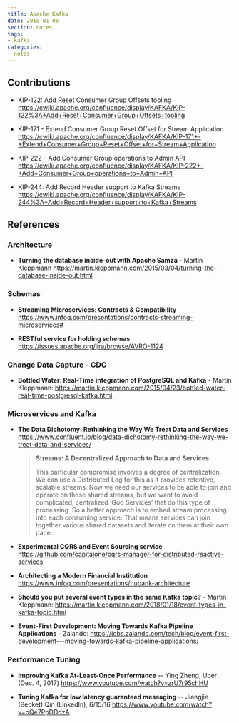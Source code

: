 ```yaml
---
title: Apache Kafka
date: 2018-01-06
section: notes
tags:
- kafka
categories:
- notes
---
```


<!--more-->

## Contributions

* KIP-122: Add Reset Consumer Group Offsets tooling https://cwiki.apache.org/confluence/display/KAFKA/KIP-122%3A+Add+Reset+Consumer+Group+Offsets+tooling

* KIP-171 - Extend Consumer Group Reset Offset for Stream Application https://cwiki.apache.org/confluence/display/KAFKA/KIP-171+-+Extend+Consumer+Group+Reset+Offset+for+Stream+Application

* KIP-222 - Add Consumer Group operations to Admin API https://cwiki.apache.org/confluence/display/KAFKA/KIP-222+-+Add+Consumer+Group+operations+to+Admin+API

* KIP-244: Add Record Header support to Kafka Streams https://cwiki.apache.org/confluence/display/KAFKA/KIP-244%3A+Add+Record+Header+support+to+Kafka+Streams

## References

### Architecture

* **Turning the database inside-out with Apache Samza** - Martin Kleppmann https://martin.kleppmann.com/2015/03/04/turning-the-database-inside-out.html

### Schemas

* **Streaming Microservices: Contracts & Compatibility** https://www.infoq.com/presentations/contracts-streaming-microservices#

* **RESTful service for holding schemas** https://issues.apache.org/jira/browse/AVRO-1124

### Change Data Capture - CDC

* **Bottled Water: Real-Time integration of PostgreSQL and Kafka** - Martin Kleppmann: https://martin.kleppmann.com/2015/04/23/bottled-water-real-time-postgresql-kafka.html

### Microservices and Kafka

* **The Data Dichotomy: Rethinking the Way We Treat Data and Services** https://www.confluent.io/blog/data-dichotomy-rethinking-the-way-we-treat-data-and-services/

  > **Streams: A Decentralized Approach to Data and Services**
  > 
  > This particular compromise involves a degree of centralization. We can use a Distributed Log for this as it provides retentive, scalable 
  > streams. Now we need our services to be able to join and operate on these shared streams, but we want to avoid complicated, centralized 
  > ‘God Services’ that do this type of processing.  So a better approach is to embed stream processing into each consuming service. That 
  > means services can join together various shared datasets and iterate on them at their own pace.

* **Experimental CQRS and Event Sourcing service** https://github.com/capitalone/cqrs-manager-for-distributed-reactive-services 

* **Architecting a Modern Financial Institution** https://www.infoq.com/presentations/nubank-architecture

* **Should you put several event types in the same Kafka topic?** - Martin Kleppmann: 
https://martin.kleppmann.com/2018/01/18/event-types-in-kafka-topic.html

* **Event-First Development: Moving Towards Kafka Pipeline Applications** - Zalando:
https://jobs.zalando.com/tech/blog/event-first-development---moving-towards-kafka-pipeline-applications/

### Performance Tuning

* **Improving Kafka At-Least-Once Performance** -- Ying Zheng, Uber (Dec. 4, 2017) https://www.youtube.com/watch?v=zrU7r95chHU

* **Tuning Kafka for low latency guaranteed messaging** -- Jiangjie (Becket) Qin (LinkedIn), 6/15/16 https://www.youtube.com/watch?v=oQe7PpDDdzA
